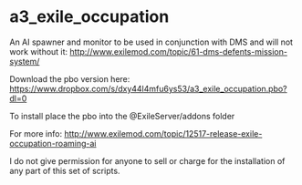 # a3_exile_occupation
An AI spawner and monitor to be used in conjunction with DMS and will not work without it:
http://www.exilemod.com/topic/61-dms-defents-mission-system/

Download the pbo version here:
https://www.dropbox.com/s/dxy44l4mfu6ys53/a3_exile_occupation.pbo?dl=0

To install place the pbo into the @ExileServer/addons folder

For more info:
http://www.exilemod.com/topic/12517-release-exile-occupation-roaming-ai

I do not give permission for anyone to sell or charge for the installation of any part of this set of scripts.
